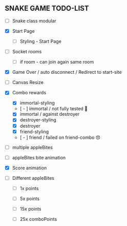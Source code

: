## SNAKE GAME TODO-LIST

-[ ] Snake class modular  

-[x] Start Page  
  - [ ] Styling - Start Page  

-[ ] Socket rooms  
  - [ ] if room - can join again same room  

-[x] Game Over / auto disconnect / Redirect to start-site   

-[ ] Canvas Resize  

-[x] Combo rewards  
  - [x] immortal-styling  
  - [ - ] immortal / not fully tested 🤔  
  - [x] immortal / against destroyer  
  - [x] destroyer-styling  
  - [x] destroyer  
  - [x] friend-styling  
  - [ - ] friend / failed on friend-combo 😞

-[ ] multiple appleBites  

-[ ] appleBites bite animation  

-[x] Score animation  

-[ ] Different appleBites  
  - [ ] 1x points  
  - [ ] 5x points  
  - [ ] 15x points  
  - [ ] 25x comboPoints  

